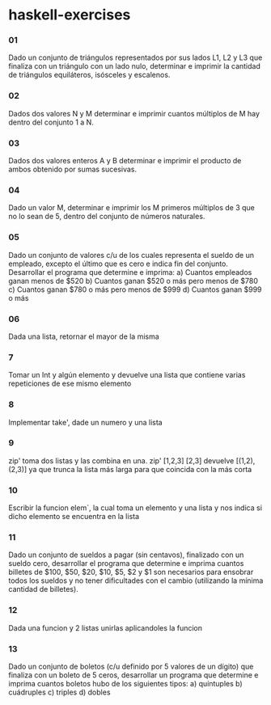 # haskell-exercises

### 01
Dado un conjunto de triángulos representados por sus lados L1, L2 y L3 que finaliza con un triángulo con un lado nulo, determinar e imprimir la cantidad de triángulos equiláteros, isósceles y escalenos. 

### 02
Dados dos valores N y M determinar e imprimir cuantos múltiplos de M hay dentro del conjunto 1 a N. 

### 03
Dados dos valores enteros A y B determinar e imprimir el producto de ambos obtenido por sumas sucesivas. 

### 04
Dado un valor M, determinar e imprimir los M primeros múltiplos de 3 que no lo sean de 5, dentro del conjunto de números naturales. 

### 05
Dado un conjunto de valores c/u de los cuales representa el sueldo de un empleado, excepto el último que es cero e indica fin del conjunto. 
Desarrollar el programa que determine e imprima: 
a) Cuantos empleados ganan menos de $520 
b) Cuantos ganan $520 o más pero menos de $780 
c) Cuantos ganan $780 o más pero menos de $999 
d) Cuantos ganan $999 o más 

### 06
Dada una lista, retornar el mayor de la misma

### 7
Tomar un Int y algún elemento y devuelve una lista que contiene varias repeticiones de ese mismo elemento

### 8
Implementar take', dade un numero y una lista

### 9
zip' toma dos listas y las combina en una. zip' [1,2,3] [2,3] devuelve [(1,2),(2,3)] ya que trunca la lista más larga para que coincida con la más corta

### 10
Escribir la funcion elem`, la cual toma un elemento y una lista y nos indica si dicho elemento se encuentra en la lista

### 11
Dado un conjunto de sueldos a pagar (sin centavos), finalizado con un sueldo cero, desarrollar el programa que determine e imprima cuantos billetes de $100, $50, $20, $10, $5, $2 y $1 son necesarios para ensobrar todos los sueldos y no tener dificultades con el cambio (utilizando la mínima cantidad de billetes). 

### 12 
Dada una funcion y 2 listas unirlas aplicandoles la funcion

### 13
Dado un conjunto de boletos (c/u definido por 5 valores de un dígito) que finaliza con un boleto de 5 ceros, desarrollar un programa que determine e imprima cuantos boletos hubo de los siguientes tipos: 
a) quíntuples 
b) cuádruples 
c) triples 
d) dobles 

